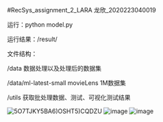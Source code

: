 #RecSys_assignment_2_LARA 龙欣_2020223040019


运行：python model.py


运行结果：/result/


文件结构：

/data 数据处理以及处理后的数据集

/data/ml-latest-small  movieLens 1M数据集

/utils  获取批处理数据、测试、可视化测试结果



![5O7TJKY5BA6)OSHT5)CQDZU](https://user-images.githubusercontent.com/41787457/115962749-64f96f00-a54f-11eb-8462-8ef119b49893.png)
![image](https://user-images.githubusercontent.com/41787457/115963654-e30b4500-a552-11eb-89a1-4e0c46c851e0.png)
![image](https://user-images.githubusercontent.com/41787457/115963683-059d5e00-a553-11eb-90d2-72a756b46ecc.png)



